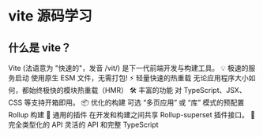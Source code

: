 # vite 源码学习

## 什么是 vite？

Vite (法语意为 "快速的"，发音 /vit/) 是下一代前端开发与构建工具。
💡 极速的服务启动 使用原生 ESM 文件，无需打包!
⚡️ 轻量快速的热重载 无论应用程序大小如何，都始终极快的模块热重载（HMR）
🛠️ 丰富的功能 对 TypeScript、JSX、CSS 等支持开箱即用。
📦 优化的构建 可选 “多页应用” 或 “库” 模式的预配置 Rollup 构建
🔩 通用的插件 在开发和构建之间共享 Rollup-superset 插件接口。
🔑 完全类型化的 API 灵活的 API 和完整 TypeScript

## 